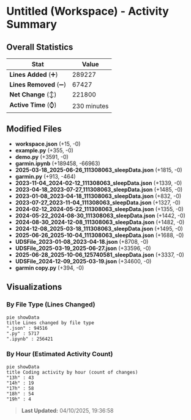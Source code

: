 # Untitled (Workspace) - Activity Summary 

## Overall Statistics

| Stat                   | Value                                                             |
| ---------------------- | ----------------------------------------------------------------- |
| **Lines Added** (➕)   | 289227                                          |
| **Lines Removed** (➖) | 67427                                        |
| **Net Change** (↕)    | 221800                |
| **Active Time** (⌚)   | 230 minutes |


## Modified Files
- **workspace.json** (+15, -0)
- **example.py** (+355, -0)
- **demo.py** (+3591, -0)
- **garmin.ipynb** (+189458, -66963)
- **2025-03-18_2025-06-26_111308063_sleepData.json** (+1815, -0)
- **garmin.py** (+913, -464)
- **2023-11-04_2024-02-12_111308063_sleepData.json** (+1339, -0)
- **2023-04-18_2023-07-27_111308063_sleepData.json** (+1485, -0)
- **2023-01-08_2023-04-18_111308063_sleepData.json** (+832, -0)
- **2023-07-27_2023-11-04_111308063_sleepData.json** (+1327, -0)
- **2024-02-12_2024-05-22_111308063_sleepData.json** (+1355, -0)
- **2024-05-22_2024-08-30_111308063_sleepData.json** (+1442, -0)
- **2024-08-30_2024-12-08_111308063_sleepData.json** (+1482, -0)
- **2024-12-08_2025-03-18_111308063_sleepData.json** (+1495, -0)
- **2025-06-26_2025-10-04_111308063_sleepData.json** (+1688, -0)
- **UDSFile_2023-01-08_2023-04-18.json** (+8708, -0)
- **UDSFile_2025-03-19_2025-06-27.json** (+33596, -0)
- **2025-06-28_2025-10-06_125740581_sleepData.json** (+3337, -0)
- **UDSFile_2024-12-09_2025-03-19.json** (+34600, -0)
- **garmin copy.py** (+394, -0)

## Visualizations

### By File Type (Lines Changed)

```mermaid
pie showData
title Lines changed by file type
".json" : 94516
".py" : 5717
".ipynb" : 256421
```

### By Hour (Estimated Activity Count)

```mermaid
pie showData
title Coding activity by hour (count of changes)
"13h" : 43
"14h" : 19
"17h" : 58
"18h" : 54
"19h" : 4
```


> **Last Updated:** 04/10/2025, 19:36:58
